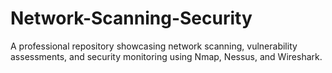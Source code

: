 # Network-Scanning-Security
A professional repository showcasing network scanning, vulnerability assessments, and security monitoring using Nmap, Nessus, and Wireshark.
